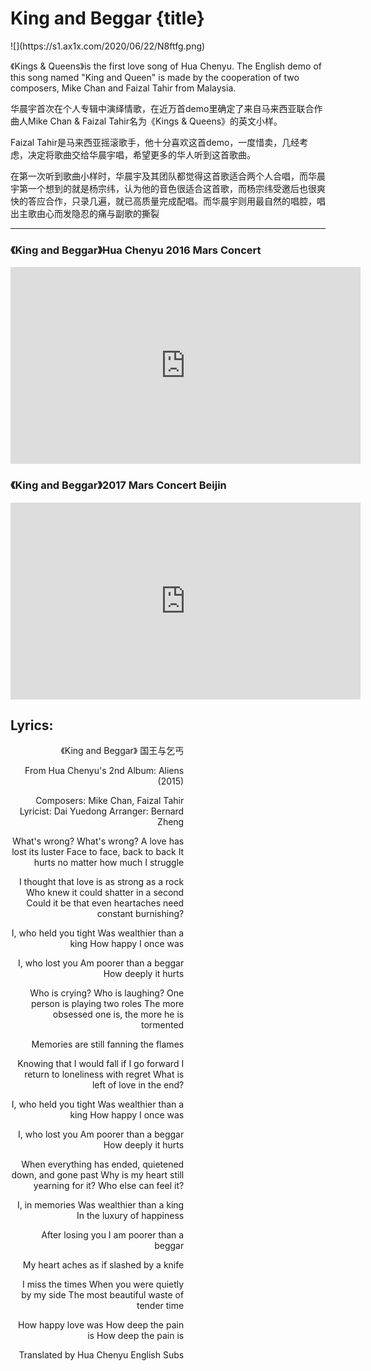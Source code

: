 # King and Beggar {title}
<div class="background" markdown="1">
![](https://s1.ax1x.com/2020/06/22/N8ftfg.png)
</div>

《Kings & Queens》is the first love song of Hua Chenyu. The English demo of this song named "King and Queen" is made by the cooperation of two composers, Mike Chan and Faizal Tahir from Malaysia.

华晨宇首次在个人专辑中演绎情歌，在近万首demo里确定了来自马来西亚联合作曲人Mike Chan & Faizal Tahir名为《Kings & Queens》的英文小样。

Faizal Tahir是马来西亚摇滚歌手，他十分喜欢这首demo，一度惜卖，几经考虑，决定将歌曲交给华晨宇唱，希望更多的华人听到这首歌曲。

在第一次听到歌曲小样时，华晨宇及其团队都觉得这首歌适合两个人合唱，而华晨宇第一个想到的就是杨宗纬，认为他的音色很适合这首歌，而杨宗纬受邀后也很爽快的答应合作，只录几遍，就已高质量完成配唱。而华晨宇则用最自然的唱腔，唱出主歌由心而发隐忍的痛与副歌的撕裂

---------------------------------

### 《King and Beggar》Hua Chenyu 2016 Mars Concert

<iframe width="560" height="315" src="https://www.youtube.com/embed/kzpPWMUEMXw" frameborder="0" allow="accelerometer; autoplay; encrypted-media; gyroscope; picture-in-picture" allowfullscreen></iframe>

### 《King and Beggar》2017 Mars Concert Beijin

<iframe width="560" height="315" src="https://www.youtube.com/embed/8rpG62amQO8" frameborder="0" allow="accelerometer; autoplay; encrypted-media; gyroscope; picture-in-picture" allowfullscreen></iframe>

## Lyrics:
<div class="box">
<div class="lyrics" style="width: 55%; text-align: right">
《King and Beggar》
   国王与乞丐

From Hua Chenyu's 2nd Album: Aliens (2015)

Composers: Mike Chan, Faizal Tahir
Lyricist: Dai Yuedong
Arranger: Bernard Zheng

What's wrong? What's wrong?
A love has lost its luster
Face to face, back to back
It hurts no matter how much I struggle

I thought that love is as strong as a rock
Who knew it could shatter in a second
Could it be that even heartaches need constant burnishing?

I, who held you tight
Was wealthier than a king
How happy I once was

I, who lost you
Am poorer than a beggar
How deeply it hurts

Who is crying? Who is laughing?
One person is playing two roles
The more obsessed one is,
the more he is tormented

Memories are still fanning the flames

Knowing that I would fall if I go forward
I return to loneliness with regret
What is left of love in the end?

I, who held you tight
Was wealthier than a king
How happy I once was

I, who lost you
Am poorer than a beggar
How deeply it hurts

When everything has ended,
quietened down, and gone past
Why is my heart still yearning for it?
Who else can feel it?

I, in memories
Was wealthier than a king
In the luxury of happiness

After losing you
I am poorer than a beggar

My heart aches as if slashed by a knife

I miss the times
When you were quietly by my side
The most beautiful waste of tender time

How happy love was
How deep the pain is
How deep the pain is

Translated by Hua Chenyu English Subs
</div>